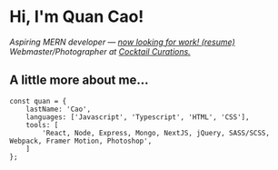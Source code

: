 # Hi, I'm Quan Cao!

_Aspiring MERN developer — [now looking for work! _(resume)_](https://www.qcao.dev)_  
_Webmaster/Photographer at [Cocktail Curations.](https://www.cocktailcurations-shop.com)_

## A little more about me...

```
const quan = {
	lastName: 'Cao',
	languages: ['Javascript', 'Typescript', 'HTML', 'CSS'],
	tools: [
		'React, Node, Express, Mongo, NextJS, jQuery, SASS/SCSS, Webpack, Framer Motion, Photoshop',
	]
};
```

